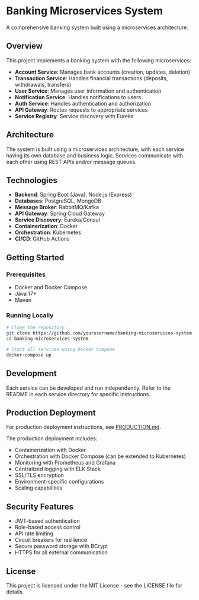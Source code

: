 # Banking Microservices System

A comprehensive banking system built using a microservices architecture.

## Overview

This project implements a banking system with the following microservices:

- **Account Service**: Manages bank accounts (creation, updates, deletion)
- **Transaction Service**: Handles financial transactions (deposits, withdrawals, transfers)
- **User Service**: Manages user information and authentication
- **Notification Service**: Handles notifications to users
- **Auth Service**: Handles authentication and authorization
- **API Gateway**: Routes requests to appropriate services
- **Service Registry**: Service discovery with Eureka

## Architecture

The system is built using a microservices architecture, with each service having its own database and business logic. Services communicate with each other using REST APIs and/or message queues.

## Technologies

- **Backend**: Spring Boot (Java), Node.js (Express)
- **Databases**: PostgreSQL, MongoDB
- **Message Broker**: RabbitMQ/Kafka
- **API Gateway**: Spring Cloud Gateway
- **Service Discovery**: Eureka/Consul
- **Containerization**: Docker
- **Orchestration**: Kubernetes
- **CI/CD**: GitHub Actions

## Getting Started

### Prerequisites

- Docker and Docker Compose
- Java 17+
- Maven

### Running Locally

```bash
# Clone the repository
git clone https://github.com/yourusername/banking-microservices-system.git
cd banking-microservices-system

# Start all services using Docker Compose
docker-compose up
```

## Development

Each service can be developed and run independently. Refer to the README in each service directory for specific instructions.

## Production Deployment

For production deployment instructions, see [PRODUCTION.md](PRODUCTION.md).

The production deployment includes:

- Containerization with Docker
- Orchestration with Docker Compose (can be extended to Kubernetes)
- Monitoring with Prometheus and Grafana
- Centralized logging with ELK Stack
- SSL/TLS encryption
- Environment-specific configurations
- Scaling capabilities

## Security Features

- JWT-based authentication
- Role-based access control
- API rate limiting
- Circuit breakers for resilience
- Secure password storage with BCrypt
- HTTPS for all external communication

## License

This project is licensed under the MIT License - see the LICENSE file for details.
